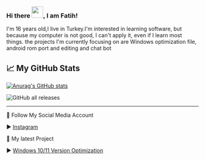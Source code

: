 ### Hi there <img src="https://raw.githubusercontent.com/MartinHeinz/MartinHeinz/master/wave.gif" width="30px">, I am Fatih!
I'm 16 years old,I live in Turkey.I'm interested in learning software, but because my computer is not good, I can't apply it, even if I learn most things. the projects I'm currently focusing on are Windows optimization file, android rom port and editing and chat bot

## &#x1f4c8; My GitHub Stats

[![Anurag's GitHub stats](https://github-readme-stats.vercel.app/api?username=ElAbdulRezak)](https://github.com/anuraghazra/github-readme-stats)

![GitHub all releases](https://img.shields.io/github/downloads/ElAbdulRezak/Windows-Tweaks-And-Optimization/total)

---

🤳 Follow My Social Media Account

▶ [Instagram](https://instagram.com/elabdulrezak?utm_medium=copy_link)

📝 My latest Project

▶ [Windows 10/11 Version Optimization](https://github.com/ElAbdulRezak/Windows-Tweaks-And-Optimization)
